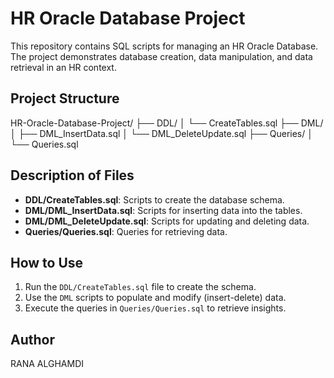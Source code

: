 # HR Oracle Database Project
This repository contains SQL scripts for managing an HR Oracle Database. The project demonstrates database creation, data manipulation, and data retrieval in an HR context.

## Project Structure
HR-Oracle-Database-Project/ ├── DDL/ │ └── CreateTables.sql ├── DML/ │ ├── DML_InsertData.sql │ └── DML_DeleteUpdate.sql ├── Queries/ │ └── Queries.sql

## Description of Files
- **DDL/CreateTables.sql**: Scripts to create the database schema.
- **DML/DML_InsertData.sql**: Scripts for inserting data into the tables.
- **DML/DML_DeleteUpdate.sql**: Scripts for updating and deleting data.
- **Queries/Queries.sql**: Queries for retrieving data.

## How to Use
1. Run the `DDL/CreateTables.sql` file to create the schema.
2. Use the `DML` scripts to populate and modify (insert-delete) data.
3. Execute the queries in `Queries/Queries.sql` to retrieve insights.

## Author
RANA ALGHAMDI

